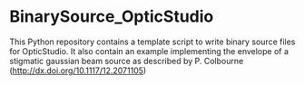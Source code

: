 # BinarySource_OpticStudio
This Python repository contains a template script to write binary source files for OpticStudio. It also contain an example implementing the envelope of a stigmatic gaussian beam source as described by P. Colbourne (http://dx.doi.org/10.1117/12.2071105)
